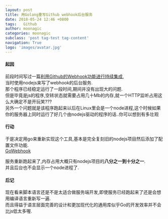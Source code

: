 ```yaml
---
layout: post
title: 用Golang重写Github webhook后台服务
date: 2018-05-24 12:46 +0800
tags:   Github
author: moonagic
categories: moonagic
subclass: 'post tag-test tag-content'
navigation: True
logo: 'images/avatar.jpg'
---
```


#### 起因
前段时间写过一篇[利用Github的Webhook功能进行持续集成](https://moonagic.com/continuous-integration-with-github-webhook/),  
当时使用nodejs来写了webhook的后台服务.  
那个程序已经稳定运行了一段时间,期间并没有出现大的问题.  
但是毕竟是js的程序,空转状态就需要占用几十Mb的内存,就一个HTTP监听占用这么大确定不是开玩笑???  
另外一个问题就是该程序跑起来以后在Linux里会是一个node进程,这个时候如果你的服务器上同时运行了好几个由nodejs驱动的程序的话..你可以想到有多壮观    

#### 行动
于是决定用go来重新实现这个工具,基本是完全复刻旧的nodejs项目然后添加了配置文件功能.  
[GoWebhook](https://github.com/moonagic/GoWebhook)

服务重新跑起来了,内存占用大概只有nodejs项目的**八分之一到十分之一**.  
并且后台也不会显示一个node进程了.

#### 后记
现在看来脚本语言还是不是太适合做服务端开发,即使服务已经跑起来了还是会想用编译语言重新写一遍.  
而且得益于语言层面完善的设计和更加现代化的通用库似乎Go的开发效率并不会比js低太多喔.